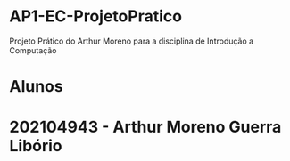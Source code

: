 # AP1-EC-ProjetoPratico
Projeto Prático do Arthur Moreno para a disciplina de Introdução a Computação

# Alunos
# 202104943 - Arthur Moreno Guerra Libório 
